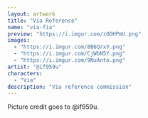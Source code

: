 ```yaml
---
layout: artwork
title: "Via Reference"
name: "via-fia"
preview: "https://i.imgur.com/zOOHPmU.png"
images:
  - "https://i.imgur.com/8B6QrxV.png"
  - "https://i.imgur.com/CjWbN5Y.png"
  - "https://i.imgur.com/9NuAnto.png"
artist: "@if959u"
characters:
  - "Via"
description: "Via reference commission"
---
```


Picture credit goes to @if959u.
